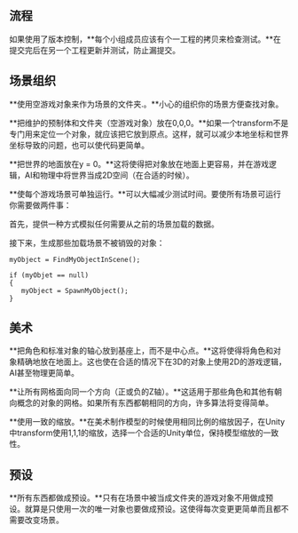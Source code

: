 ## 流程

如果使用了版本控制，**每个小组成员应该有个一工程的拷贝来检查测试。**在提交完后在另一个工程更新并测试，防止漏提交。

## 场景组织

**使用空游戏对象来作为场景的文件夹.。**小心的组织你的场景方便查找对象。

**把维护的预制体和文件夹（空游戏对象）放在0,0,0。**如果一个transform不是专门用来定位一个对象，就应该把它放到原点。这样，就可以减少本地坐标和世界坐标导致的问题，也可以使代码更简单。 

**把世界的地面放在y = 0。**这将使得把对象放在地面上更容易，并在游戏逻辑，AI和物理中将世界当成2D空间（在合适的时候）。

**使每个游戏场景可单独运行。**可以大幅减少测试时间。要使所有场景可运行你需要做两件事：

首先，提供一种方式模拟任何需要从之前的场景加载的数据。

接下来，生成那些加载场景不被销毁的对象：

```
myObject = FindMyObjectInScene();

if (myObjet == null)
{
   myObject = SpawnMyObject();
}
```

## 美术

**把角色和标准对象的轴心放到基座上，而不是中心点。**这将使得将角色和对象精确地放在地面上。这也使在合适的情况下在3D的对象上使用2D的游戏逻辑，AI甚至物理更简单。

**让所有网格面向同一个方向（正或负的Z轴）。**这适用于那些角色和其他有朝向概念的对象的网格。如果所有东西都朝相同的方向，许多算法将变得简单。

**使用一致的缩放。**在美术制作模型的时候使用相同比例的缩放因子，在Unity中transform使用1,1,1的缩放，选择一个合适的Unity单位，保持模型缩放的一致性。

## 预设

**所有东西都做成预设。**只有在场景中被当成文件夹的游戏对象不用做成预设。就算是只使用一次的唯一对象也要做成预设。这使得每次变更更简单而且都不需要改变场景。



